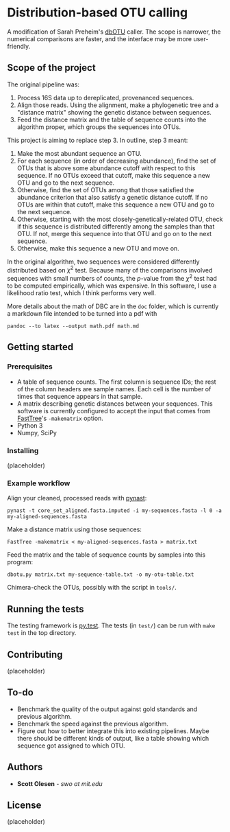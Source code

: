 # Distribution-based OTU calling

A modification of Sarah Preheim's [dbOTU](http://aem.asm.org/content/79/21/6593.long) caller.
The scope is narrower, the numerical comparisons are faster, and the interface may be more
user-friendly.

## Scope of the project

The original pipeline was:

1. Process 16S data up to dereplicated, provenanced sequences.
2. Align those reads. Using the alignment, make a phylogenetic tree and a "distance matrix" showing the genetic distance between sequences.
3. Feed the distance matrix and the table of sequence counts into the algorithm proper, which groups the sequences into OTUs.

This project is aiming to replace step 3. In outline, step 3 meant:

1. Make the most abundant sequence an OTU.
2. For each sequence (in order of decreasing abundance), find the set of OTUs that is above some abundance cutoff with respect to this sequence. If no OTUs exceed that cutoff, make this sequence a new OTU and go to the next sequence.
3. Otherwise, find the set of OTUs among that those satisfied the abundance criterion that also satisfy a genetic distance cutoff. If no OTUs are within that cutoff, make this sequence a new OTU and go to the next sequence.
4. Otherwise, starting with the most closely-genetically-related OTU, check if this sequence is distributed differently among the samples than that OTU. If not, merge this sequence into that OTU and go on to the next sequence.
5. Otherwise, make this sequence a new OTU and move on.

In the original algorithm, two sequences were considered differently
distributed based on $\chi^2$ test. Because many of the comparisons involved
sequences with small numbers of counts, the $p$-value from the $\chi^2$ test
had to be computed empirically, which was expensive. In this software, I use
a likelihood ratio test, which I think performs very well.

More details about the math of DBC are in the `doc` folder, which is currently a markdown
file intended to be turned into a pdf with

    pandoc --to latex --output math.pdf math.md

## Getting started

### Prerequisites

- A table of sequence counts. The first column is sequence IDs; the rest of the column headers are sample names. Each cell is the number of times that sequence appears in that sample.
- A matrix describing genetic distances between your sequences. This software is currently configured to accept the input that comes from [FastTree](http://www.microbesonline.org/fasttree/)'s `-makematrix` option.
- Python 3
- Numpy, SciPy

### Installing

(placeholder)

### Example workflow

Align your cleaned, processed reads with [pynast](http://biocore.github.io/pynast/):

    pynast -t core_set_aligned.fasta.imputed -i my-sequences.fasta -l 0 -a my-aligned-sequences.fasta

Make a distance matrix using those sequences:

    FastTree -makematrix < my-aligned-sequences.fasta > matrix.txt

Feed the matrix and the table of sequence counts by samples into this program:

    dbotu.py matrix.txt my-sequence-table.txt -o my-otu-table.txt

Chimera-check the OTUs, possibly with the script in `tools/`.

## Running the tests

The testing framework is [py.test](http://docs.pytest.org/en/latest/). The tests (in `test/`) can be run with `make test` in the top directory.

## Contributing

(placeholder)

## To-do

- Benchmark the quality of the output against gold standards and previous algorithm.
- Benchmark the speed against the previous algorithm.
- Figure out how to better integrate this into existing pipelines. Maybe there should be different kinds of output, like a table showing which sequence got assigned to which OTU.

## Authors

* **Scott Olesen** - *swo at mit.edu*

## License

(placeholder)
